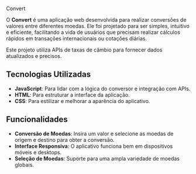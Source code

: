 Convert

O **Convert** é uma aplicação web desenvolvida para realizar conversões de valores entre diferentes moedas. Ele foi projetado para ser simples, intuitivo e eficiente, facilitando a vida de usuários que precisam realizar cálculos rápidos em transações internacionais ou cotações diárias.

Este projeto utiliza APIs de taxas de câmbio para fornecer dados atualizados e precisos.

## Tecnologias Utilizadas

- **JavaScript**: Para lidar com a lógica do conversor e integração com APIs.
- **HTML**: Para estruturar a interface da aplicação.
- **CSS**: Para estilizar e melhorar a aparência do aplicativo.

## Funcionalidades

- **Conversão de Moedas**: Insira um valor e selecione as moedas de origem e destino para obter a conversão.
- **Interface Responsiva**: O aplicativo funciona bem em dispositivos móveis e desktops.
- **Seleção de Moedas**: Suporte para uma ampla variedade de moedas globais.
